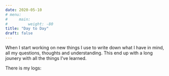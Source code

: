 ```yaml
---
date: 2020-05-10
# menu:
#     main:
#         weight: -80
title: "Day to Day"
draft: false
---
```


When I start working on new things I use to write down what I have in mind, all my questions, thoughts and understanding. This end up with a long jounery with all the things I've learned.

There is my logs:
